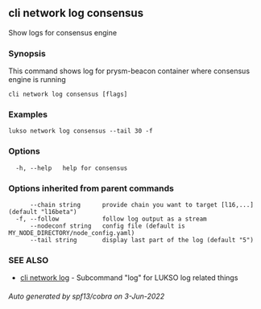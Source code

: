 ## cli network log consensus

Show logs for consensus engine

### Synopsis

This command shows log for prysm-beacon container where consensus engine is running

```
cli network log consensus [flags]
```

### Examples

```
lukso network log consensus --tail 30 -f
```

### Options

```
  -h, --help   help for consensus
```

### Options inherited from parent commands

```
      --chain string      provide chain you want to target [l16,...] (default "l16beta")
  -f, --follow            follow log output as a stream
      --nodeconf string   config file (default is MY_NODE_DIRECTORY/node_config.yaml)
      --tail string       display last part of the log (default "5")
```

### SEE ALSO

* [cli network log](cli_network_log.md)	 - Subcommand "log" for LUKSO log related things

###### Auto generated by spf13/cobra on 3-Jun-2022
